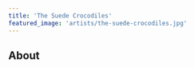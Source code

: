 ```yaml
---
title: 'The Suede Crocodiles'
featured_image: 'artists/the-suede-crocodiles.jpg'
---
```


## About


